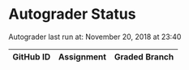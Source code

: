 # Autograder Status
Autograder last run at: November 20, 2018 at 23:40

| GitHub ID | Assignment | Graded Branch |
|-----------|------------|---------------|
